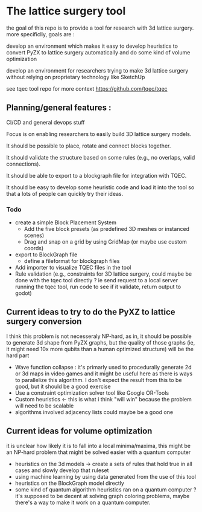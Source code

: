 # The lattice surgery tool
the goal of this repo is to provide a tool for research with 3d lattice surgery.
more specificlly, goals are :

develop an environment which makes it easy to develop heuristics to convert PyZX to lattice surgery automatically and do some kind of volume optimization

develop an environment for researchers trying to make 3d lattice surgery without relying on proprietary technology like SketchUp

see tqec tool repo for more context https://github.com/tqec/tqec


## Planning/general features :

CI/CD and general devops stuff

Focus is on enabling researchers to easily build 3D lattice surgery models.

It should be possible to place, rotate and connect blocks together.

It should validate the structure based on some rules (e.g., no overlaps, valid connections).

It should be able to export to a blockgraph file for integration with TQEC.

It should be easy to develop some heuristic code and load it into the tool so that a lots of people can quickly try their ideas.

### Todo
- create a simple Block Placement System
  - Add the five block presets (as predefined 3D meshes or instanced scenes)
  - Drag and snap on a grid by using GridMap (or maybe use custom coords)
- export to BlockGraph file 
  - define a fileformat for blockgraph files
- Add importer to visualize TQEC files in the tool
- Rule validation (e.g., constraints for 3D lattice surgery, could maybe be done with the tqec tool directly ? ie send request to a local server running the tqec tool, run code to see if it validate, return output to godot)

## Current ideas to try to do the PyXZ to lattice surgery conversion
I think this problem is not necesseraly NP-hard, as in, it should be possible to generate 3d shape from PyZX graphs, but the quality of those graphs (ie, it might need 10x more qubits than a human optimized structure) will be the hard part
- Wave function collapse : it's primarly used to procedurally generate 2d or 3d maps in video games and it might be useful here as there is ways to parallelize this algorithm. I don't expect the result from this to be good, but it should be a good exercise
- Use a constraint optimization solver tool like Google OR-Tools
- Custom heuristics <- this is what i think "will win" because the problem will need to be scalable
- algorithms involved adjacency lists could maybe be a good one
## Current ideas for volume optimization
it is unclear how likely it is to fall into a local minima/maxima, this might be an NP-hard problem that might be solved easier with a quantum computer
- heuristics on the 3d models -> create a sets of rules that hold true in all cases and slowly develop that ruleset
- using machine learning by using data generated from the use of this tool
- heuristics on the BlockGraph model directly
- some kind of quantum algorithm heuristics ran on a quantum computer ? it's supposed to be decent at solving graph coloring problems, maybe there's a way to make it work on a quantum computer.

